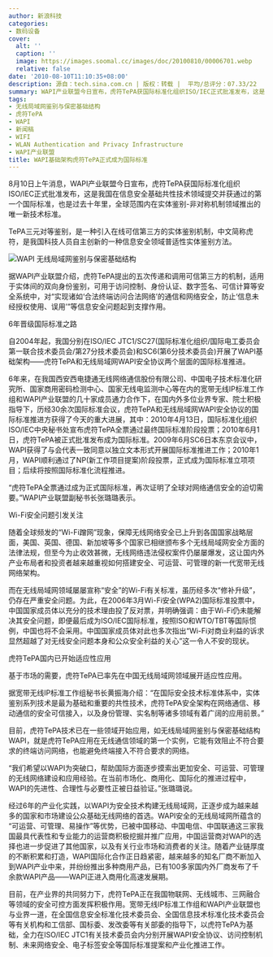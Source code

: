 ```yaml
---
author: 新浪科技
categories:
- 数码设备
cover:
  alt: ''
  caption: ''
  image: https://images.soomal.cc/images/doc/20100810/00006701.webp
  relative: false
date: '2010-08-10T11:10:35+08:00'
description: 源自：tech.sina.com.cn | 版权：转载 |  平均/总评分：07.33/22
summary: WAPI产业联盟今日宣布，虎符TePA获国际标准化组织ISO/IEC正式批准发布，这是我国在信息安全基础共性技术领域提交并获通过的第一个国际标准，也是过去十年里，全球范围内在实体鉴别-非对称机制领域推出的唯一新技术标准
tags:
- 无线局域网鉴别与保密基础结构
- 虎符TePA
- WAPI
- 新闻稿
- WIFI
- WLAN Authentication and Privacy Infrastructure
- WAPI产业联盟
title: WAPI基础架构虎符TePA正式成为国际标准
---
```


8月10日上午消息，WAPI产业联盟今日宣布，虎符TePA获国际标准化组织ISO/IEC正式批准发布，这是我国在信息安全基础共性技术领域提交并获通过的第一个国际标准，也是过去十年里，全球范围内在实体鉴别-非对称机制领域推出的唯一新技术标准。



TePA三元对等鉴别，是一种引入在线可信第三方的实体鉴别机制，中文简称虎符，是我国科技人员自主创新的一种信息安全领域普适性实体鉴别方法。



![WAPI  无线局域网鉴别与保密基础结构](https://images.soomal.cc/images/doc/20100810/00006701.webp)



据WAPI产业联盟介绍，虎符TePA提出的五次传递和调用可信第三方的机制，适用于实体间的双向身份鉴别，可用于访问控制、身份认证、数字签名、可信计算等安全系统中，对“实现诸如‘合法终端访问合法网络’的通信和网络安全，防止‘信息未经授权使用、误用’”等信息安全问题起到支撑作用。



6年晋级国际标准之路



自2004年起，我国分别在ISO/IEC JTC1/SC27(国际标准化组织/国际电工委员会第一联合技术委员会/第27分技术委员会)和SC6(第6分技术委员会)开展了WAPI基础架构――虎符TePA和无线局域网WAPI安全协议两个层面的国际标准推进。



6年来，在我国西安西电捷通无线网络通信股份有限公司、中国电子技术标准化研究所、国家商用密码检测中心、国家无线电监测中心等在内的宽带无线IP标准工作组和WAPI产业联盟的几十家成员通力合作下，在国内外多位业界专家、院士积极指导下，历经30余次国际标准会议，虎符TePA和无线局域网WAPI安全协议的国际标准推进方获得了今天的重大进展，其中：2010年4月13日，国际标准化组织ISO/IEC中央秘书处宣布虎符TePA全票通过最终国际标准阶段投票；2010年6月1日，虎符TePA被正式批准发布成为国际标准。2009年6月SC6日本东京会议中，WAPI获得了与会代表一致同意以独立文本形式开展国际标准推进工作；2010年1月，WAPI顺利通过了NP(新工作项目提案)阶段投票，正式成为国际标准立项项目；后续将按照国际标准化流程推进。



“虎符TePA全票通过成为正式国际标准，再次证明了全球对网络通信安全的迫切需要。”WAPI产业联盟副秘书长张璐璐表示。



Wi-Fi安全问题引发关注



随着全球频发的“Wi-Fi蹭网”现象，保障无线网络安全已上升到各国国家战略层面，美国、英国、德国、新加坡等多个国家已相继颁布多个无线局域网安全方面的法律法规，但至今为止收效甚微，无线网络违法侵权案件仍屡屡爆发，这让国内外产业布局者和投资者越来越重视如何搭建安全、可运营、可管理的新一代宽带无线网络架构。



而在无线局域网领域屡屡宣称“安全”的Wi-Fi有关标准，虽历经多次“修补升级”，仍存在严重安全问题。为此，在2006年3月Wi-Fi安全(WPA2)国际标准投票中，中国国家成员体以充分的技术理由投了反对票，并明确强调：由于Wi-Fi仍未能解决其安全问题，即便最后成为ISO/IEC国际标准，按照ISO和WTO/TBT等国际惯例，中国也将不会采用。中国国家成员体对此也多次指出“Wi-Fi对商业利益的诉求显然超越了对无线安全问题本身和公众安全利益的关心”这一令人不安的现状。



虎符TePA国内已开始适应性应用



基于市场的需要，虎符TePA已率先在中国无线局域网领域展开适应性应用。



据宽带无线IP标准工作组秘书长黄振海介绍：“在国际安全技术标准体系中，实体鉴别系列技术是最为基础和重要的共性技术，虎符TePA安全架构在网络通信、移动通信的安全可信接入，以及身份管理、实名制等诸多领域有着广阔的应用前景。”



目前，虎符TePA技术已在一些领域开始应用，如无线局域网鉴别与保密基础结构WAPI，就是虎符TePA应用在无线通信领域的第一个实例，它能有效阻止不符合要求的终端访问网络，也能避免终端接入不符合要求的网络。



“我们希望以WAPI为突破口，帮助国际方面逐步摸索出更加安全、可运营、可管理的无线网络建设和应用经验。在当前市场化、商用化、国际化的推进过程中，WAPI的先进性、合理性与必要性正被日益验证。”张璐璐说。



经过6年的产业化实践，以WAPI为安全技术构建无线局域网，正逐步成为越来越多的国家和市场建设公众基础无线网络的首选。WAPI安全的无线局域网所蕴含的 “可运营、可管理、易操作”等优势，已被中国移动、中国电信、中国联通这三家我国最具代表性和专业能力的运营商积极挖掘并推广应用，中国运营商对WAPI的选择也进一步促进了其他国家，以及有关行业市场和消费者的关注。随着产业链厚度的不断积累和打造，WAPI国际化合作正日趋紧密，越来越多的知名厂商不断加入到WAPI产业中来，并纷纷推出多种商用产品，已有100多家国内外厂商发布了千余款WAPI产品――WAPI正进入商用化高速发展期。



目前，在产业界的共同努力下，虎符TePA正在我国物联网、无线城市、三网融合等领域的安全可控方面发挥积极作用。宽带无线IP标准工作组和WAPI产业联盟也与业界一道，在全国信息安全标准化技术委员会、全国信息技术标准化技术委员会等有关机构和工信部、国标委、发改委等有关部委的指导下，以虎符TePA为基础，全力在ISO/IEC JTC1有关技术委员会内分别开展WAPI安全协议、访问控制机制、未来网络安全、电子标签安全等国际标准提案和产业化推进工作。